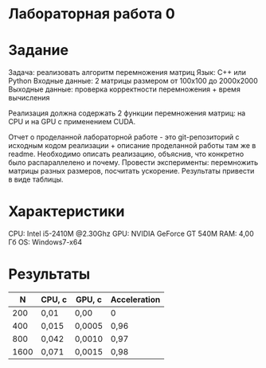 # Лабораторная работа 0

# Задание

Задача: реализовать алгоритм перемножения матриц
Язык: C++ или Python
Входные данные: 2 матрицы размером от 100х100 до 2000х2000
Выходные данные: проверка корректности перемножения + время вычисления

Реализация должна содержать 2 функции перемножения матриц: на CPU и на GPU с применением CUDA.

Отчет о проделанной лабораторной работе - это git-репозиторий с исходным кодом реализации + описание проделанной работы там же в readme.
Необходимо описать реализацию, объяснив, что конкретно было распараллелено и почему.
Провести эксперименты: перемножить матрицы разных размеров, посчитать ускорение. Результаты привести в виде таблицы.

# Характеристики

CPU: Intel i5-2410M @2.30Ghz
GPU: NVIDIA GeForce GT 540M
RAM: 4,00 Гб
OS: Windows7-x64

# Результаты

|N|CPU, с|GPU, с|Acceleration|
|---|----|----|-|
|200|0,01|0,00|0|
|400|0,015|0,0005|0,96|
|800|0,042|0,0010|0,97|
|1600|0,071|0,0015|0,98|

